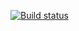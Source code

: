 [![Build status](https://ci.appveyor.com/api/projects/status/pnvlt8973xavqt0f?svg=true)](https://ci.appveyor.com/project/jswift911/aqa-postman-echo)